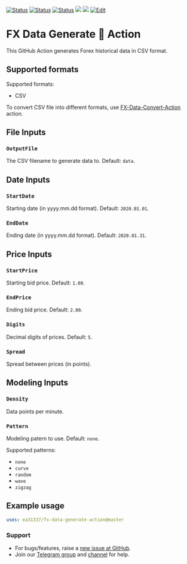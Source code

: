 <!-- markdownlint-configure-file { "MD013": { "line_length": 120 } } -->
<!-- [![Release][github-release-image]][github-release-link] -->
<!-- [![Docker image][docker-build-image]][docker-build-link] -->
[![Status][gha-image-action-master]][gha-link-action-master]
[![Status][gha-image-docker-master]][gha-link-docker-master]
[![Status][gha-image-lint-master]][gha-link-lint-master]
[![][tg-channel-image]][tg-channel-link]
[![][tg-chat-image]][tg-chat-link]
[![Edit][gitpod-image]][gitpod-link]

# FX Data Generate 🐳 Action

This GitHub Action generates Forex historical data in CSV format.

## Supported formats

Supported formats:

- CSV

To convert CSV file into different formats, use [FX-Data-Convert-Action](https://github.com/EA31337/FX-Data-Convert-Action) action.

## File Inputs

### `OutputFile`

The CSV filename to generate data to. Default: `data`.

## Date Inputs

### `StartDate`

Starting date (in yyyy.mm.dd format). Default: `2020.01.01`.

### `EndDate`

Ending date (in yyyy.mm.dd format). Default: `2020.01.31`.

## Price Inputs

### `StartPrice`

Starting bid price. Default: `1.00`.

### `EndPrice`

Ending bid price. Default: `2.00`.

### `Digits`

Decimal digits of prices. Default: `5`.

### `Spread`

Spread between prices (in points).

## Modeling Inputs

### `Density`

Data points per minute.

### `Pattern`

Modeling patern to use. Default: `none`.

Supported patterns:

- `none`
- `curve`
- `random`
- `wave`
- `zigzag`

<!--
## Outputs

### `foo`

Foo bar.
-->

## Example usage

```yaml
uses: ea31337/fx-data-generate-action@master
```

### Support

- For bugs/features, raise a [new issue at GitHub](https://github.com/EA31337/FX-Data-Generate-Action/issues).
- Join our [Telegram group][tg-chat-link] and [channel][tg-channel-link] for help.

<!-- Named links -->

[github-release-image]: https://img.shields.io/github/release/EA31337/FX-Data-Generate-Action.svg?logo=github
[github-release-link]: https://github.com/EA31337/FX-Data-Generate-Action/releases

[tg-channel-image]: https://img.shields.io/badge/Telegram-news-0088CC.svg?logo=telegram
[tg-channel-link]: https://t.me/EA31337_News
[tg-chat-image]: https://img.shields.io/badge/Telegram-chat-0088CC.svg?logo=telegram
[tg-chat-link]: https://t.me/EA31337

[gha-link-action-master]: https://github.com/EA31337/FX-Data-Generate-Action/actions?query=workflow%3AAction+branch%3Amaster
[gha-image-action-master]: https://github.com/EA31337/FX-Data-Generate-Action/workflows/Action/badge.svg
[gha-link-docker-master]: https://github.com/EA31337/FX-Data-Generate-Action/actions?query=workflow%3ADocker+branch%3Amaster
[gha-image-docker-master]: https://github.com/EA31337/FX-Data-Generate-Action/workflows/Docker/badge.svg
[gha-link-lint-master]: https://github.com/EA31337/FX-Data-Generate-Action/actions?query=workflow%3ALint+branch%3Amaster
[gha-image-lint-master]: https://github.com/EA31337/FX-Data-Generate-Action/workflows/Lint/badge.svg

[gitpod-image]: https://img.shields.io/badge/Gitpod-ready--to--code-blue?logo=gitpod
[gitpod-link]: https://gitpod.io/#https://github.com/EA31337/FX-Data-Generate-Action
